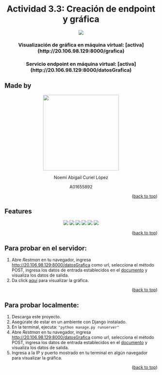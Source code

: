 <a name="readme-top"></a>
<h1 align="center">Actividad 3.3: Creación de endpoint y gráfica</h1>
<p align="center">
  <img src="https://img.shields.io/badge/microsoft%20azure-0089D6?style=for-the-badge&logo=microsoft-azure&logoColor=white"/>
</p>
<h3 align="center">Visualización de gráfica en máquina virtual: [activa](http://20.106.98.129:8000/grafica)</h3>
<h3 align="center">Servicio endpoint en máquina virtual: [activa](http://20.106.98.129:8000/datosGrafica)</h3>

## Made by
<div align="center">
<img src="https://forthebadge.com/images/badges/powered-by-coders-sweat.svg" width="250px">
<p> Noemí Abigail Curiel López </p>
<p> A01655892 </p>
</div>
  
<p align="right">(<a href="#readme-top">back to top</a>)</p>
  
## Features
<div align="center">
<p> 
<img src="https://img.shields.io/badge/Python-FFD43B?style=for-the-badge&logo=python&logoColor=blue"/>
<img src="https://img.shields.io/badge/HTML5-E34F26?style=for-the-badge&logo=html5&logoColor=white"/>
<img src="https://img.shields.io/badge/json-5E5C5C?style=for-the-badge&logo=json&logoColor=white"/>
<img src="https://img.shields.io/badge/Django-092E20?style=for-the-badge&logo=django&logoColor=green"/>
<img src="https://img.shields.io/badge/conda-342B029.svg?&style=for-the-badge&logo=anaconda&logoColor=white"/>
<img src="https://img.shields.io/badge/SQLite-07405E?style=for-the-badge&logo=sqlite&logoColor=white"/>
</p>
</div>

<p align="right">(<a href="#readme-top">back to top</a>)</p>

## Para probar en el servidor:
1. Abre *Restman* en tu navegador, ingresa http://20.106.98.129:8000/datosGrafica como url, selecciona el método POST, ingresa los datos de entrada establecidos en el [documento](https://docs.google.com/document/d/1yKSrOWrchsHJBOXwzhBn0ElaeDLgMEyYXAkI2K_nQeI/edit?usp=sharing) y visualiza los datos de salida.
2. Da click [aquí](http://20.106.98.129:8000/grafica) para visualizar la gráfica.

<p align="right">(<a href="#readme-top">back to top</a>)</p>

## Para probar localmente:
1. Descarga este proyecto.
2. Asegúrate de estar en un ambiente con Django instalado.
3. En la terminal, ejecuta:
`"python manage.py runserver"`
4. Abre *Restman* en tu navegador, ingresa http://20.106.98.129:8000/datosGrafica como url, selecciona el método POST, ingresa los datos de entrada establecidos en el [documento](https://docs.google.com/document/d/1yKSrOWrchsHJBOXwzhBn0ElaeDLgMEyYXAkI2K_nQeI/edit?usp=sharing) y visualiza los datos de salida.
5. Ingresa a la IP y puerto mostrado en tu terminal en algún navegador para visualizar la gráfica.

<p align="right">(<a href="#readme-top">back to top</a>)</p>
